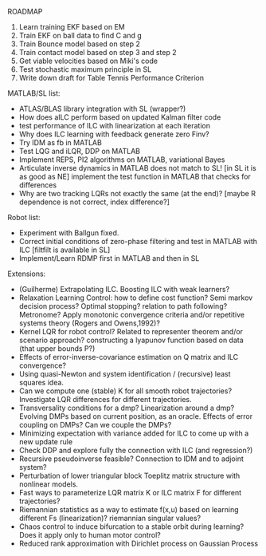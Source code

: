 ROADMAP

1. Learn training EKF based on EM
2. Train EKF on ball data to find C and g
3. Train Bounce model based on step 2
4. Train contact model based on step 3 and step 2
5. Get viable velocities based on Miki's code
6. Test stochastic maximum principle in SL
7. Write down draft for Table Tennis Performance Criterion

MATLAB/SL list:
- ATLAS/BLAS library integration with SL (wrapper?)
- How does aILC perform based on updated Kalman filter code
- test performance of ILC with linearization at each iteration
- Why does ILC learning with feedback generate zero Finv?
- Try IDM as fb in MATLAB
- Test LQG and iLQR, DDP on MATLAB
- Implement REPS, PI2 algorithms on MATLAB, variational Bayes
- Articulate inverse dynamics in MATLAB does not match to SL! [in SL it is as good as NE]
implement the test function in MATLAB that checks for differences
- Why are two tracking LQRs not exactly the same (at the end)? 
  [maybe R dependence is not correct, index difference?]

Robot list:
- Experiment with Ballgun fixed.
- Correct initial conditions of zero-phase filtering and test in MATLAB with ILC 
  [filtfilt is available in SL]
- Implement/Learn RDMP first in MATLAB and then in SL

Extensions:
- (Guilherme) Extrapolating ILC. Boosting ILC with weak learners?
- Relaxation Learning Control: how to define cost function? Semi markov decision process? Optimal stopping?
  relation to path following? Metronome? Apply monotonic convergence criteria and/or repetitive systems theory
  (Rogers and Owens,1992)?
- Kernel LQR for robot control? Related to representer theorem and/or scenario approach? 
  constructing a lyapunov function based on data (that upper bounds P?)
- Effects of error-inverse-covariance estimation on Q matrix and ILC convergence?
- Using quasi-Newton and system identification / (recursive) least squares idea.
- Can we compute one (stable) K for all smooth robot trajectories? 
  Investigate LQR differences for different trajectories.
- Transversality conditions for a dmp? Linearization around a dmp? 
  Evolving DMPs based on current position, as an oracle. Effects of error coupling on DMPs? 
  Can we couple the DMPs?
- Minimizing expectation with variance added for ILC to come up with a new update rule
- Check DDP and explore fully the connection with ILC (and regression?)
- Recursive pseudoinverse feasible? Connection to IDM and to adjoint system? 
- Perturbation of lower triangular block Toeplitz matrix structure with nonlinear models.
- Fast ways to parameterize LQR matrix K or ILC matrix F for different trajectories?
- Riemannian statistics as a way to estimate f(x,u) based on learning different Fs (linearization)?
  riemannian singular values?
- Chaos control to induce bifurcation to a stable orbit during learning? Does it apply only to human 
  motor control?
- Reduced rank approximation with Dirichlet process on Gaussian Process
